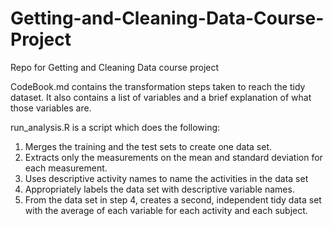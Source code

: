 # Getting-and-Cleaning-Data-Course-Project
Repo for Getting and Cleaning Data course project

CodeBook.md contains the transformation steps taken to reach the tidy dataset. It also contains a list of variables and a brief explanation of what those variables are.

run_analysis.R is a script which does the following:
1. Merges the training and the test sets to create one data set.
2. Extracts only the measurements on the mean and standard deviation for each measurement. 
3. Uses descriptive activity names to name the activities in the data set
4. Appropriately labels the data set with descriptive variable names. 
5. From the data set in step 4, creates a second, independent tidy data set with the average of each variable for each activity and each subject.
